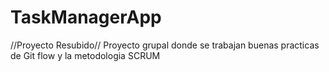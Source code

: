 # TaskManagerApp
//Proyecto Resubido//
Proyecto grupal donde se trabajan buenas practicas de Git flow y la metodologia SCRUM
